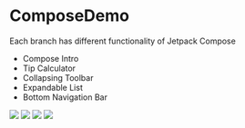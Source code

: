# ComposeDemo

Each branch has different functionality of Jetpack Compose 

- Compose Intro
- Tip Calculator
- Collapsing Toolbar
- Expandable List
- Bottom Navigation Bar


![](https://media.giphy.com/media/yfgodrSwcJiChwUqHv/giphy.gif) ![](https://media.giphy.com/media/snWnRL1LqQ6ptlommG/giphy.gif) ![](https://media.giphy.com/media/ROqGjxJ1eOw8nskxDb/giphy.gif) ![](https://media.giphy.com/media/Aiy6mgdEAyBO3fIvXJ/giphy.gif)
